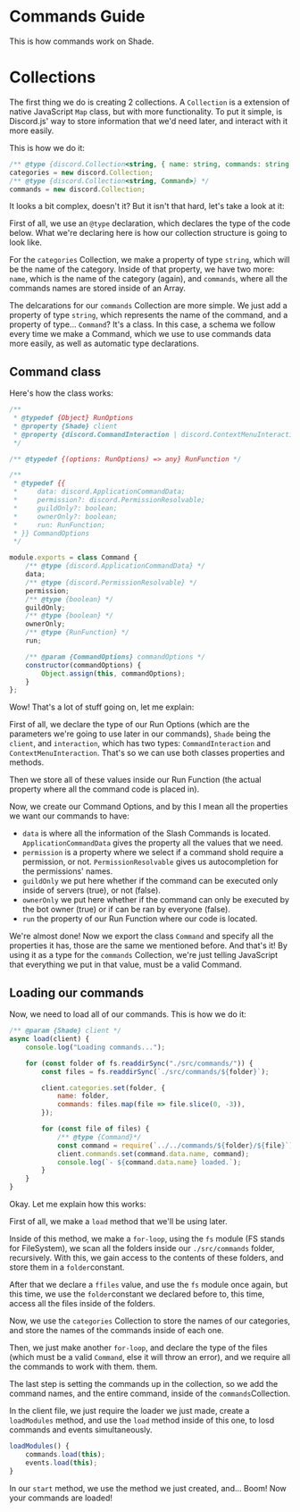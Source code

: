 # Commands Guide
This is how commands work on Shade.

# Collections
The first thing we do is creating 2 collections. A `Collection` is a extension of native JavaScript `Map` class, but with more functionality. To put it simple, is Discord.js' way to store information that we'd need later, and interact with it more easily.

This is how we do it:
```js
/** @type {discord.Collection<string, { name: string, commands: string[] }>} */
categories = new discord.Collection;
/** @type {discord.Collection<string, Command>} */
commands = new discord.Collection;
```
It looks a bit complex, doesn't it? But it isn't that hard, let's take a look at it:

First of all, we use an `@type` declaration, which declares the type of the code below. What we're declaring here is how our collection structure is going to look like.

For the `categories` Collection, we make a property of type `string`, which will be the name of the category. Inside of that property, we have two more: `name`, which is the name of the category (again), and `commands`, where all the commands names are stored inside of an Array.

The delcarations for our `commands` Collection are more simple. We just add a property of type `string`, which represents the name of the command, and a property of type... `Command`? It's a class. In this case, a schema we follow every time we make a Command, which we use to use commands data more easily, as well as automatic type declarations.

## Command class
Here's how the class works:
```js
/** 
 * @typedef {Object} RunOptions
 * @property {Shade} client
 * @property {discord.CommandInteraction | discord.ContextMenuInteraction} interaction
 */

/** @typedef {(options: RunOptions) => any} RunFunction */

/**
 * @typedef {{
 *     data: discord.ApplicationCommandData;
 *     permission?: discord.PermissionResolvable;
 *     guildOnly?: boolean;
 *     ownerOnly?: boolean;
 *     run: RunFunction;
 * }} CommandOptions
 */

module.exports = class Command {
    /** @type {discord.ApplicationCommandData} */
    data;
    /** @type {discord.PermissionResolvable} */
    permission;
    /** @type {boolean} */
    guildOnly;
    /** @type {boolean} */
    ownerOnly;
    /** @type {RunFunction} */
    run;

    /** @param {CommandOptions} commandOptions */
    constructor(commandOptions) {
        Object.assign(this, commandOptions);
    }
};
```
Wow! That's a lot of stuff going on, let me explain:

First of all, we declare the type of our Run Options (which are the parameters we're going to use later in our commands), `Shade` being the `client`, and `interaction`, which has two types: `CommandInteraction` and `ContextMenuInteraction`. That's so we can use both classes properties and methods.

Then we store all of these values inside our Run Function (the actual property where all the command code is placed in).

Now, we create our Command Options, and by this I mean all the properties we want our commands to have:
- `data` is where all the information of the Slash Commands is located. `ApplicationCommandData` gives the property all the values that we need.
- `permission` is a property where we select if a command shold require a permission, or not. `PermissionResolvable` gives us autocompletion for the permissions' names.
- `guildOnly` we put here whether if the command can be executed only inside of servers (true), or not (false).
- `ownerOnly` we put here whether if the command can only be executed by the bot owner (true) or if can be ran by everyone (false).
- `run` the property of our Run Function where our code is located.

We're almost done! Now we export the class `Command` and specify all the properties it has, those are the same we mentioned before. And that's it! By using it as a type for the `commands` Collection, we're just telling JavaScript that everything we put in that value, must be a valid Command.

## Loading our commands
Now, we need to load all of our commands. This is how we do it:
```js
/** @param {Shade} client */
async load(client) {
    console.log("Loading commands...");

    for (const folder of fs.readdirSync("./src/commands/")) {
        const files = fs.readdirSync(`./src/commands/${folder}`);

        client.categories.set(folder, {
            name: folder,
            commands: files.map(file => file.slice(0, -3)),
        });

        for (const file of files) {
            /** @type {Command}*/
            const command = require(`../../commands/${folder}/${file}`);
            client.commands.set(command.data.name, command);
            console.log(`- ${command.data.name} loaded.`);
        }
    }
}
```
Okay. Let me explain how this works:

First of all, we make a `load` method that we'll be using later.

Inside of this method, we make a `for-loop`, using the `fs` module (FS stands for FileSystem), we scan all the folders inside our `./src/commands` folder, recursively. With this, we gain access to the contents of these folders, and store them in a `folder`constant.

After that we declare a `ffiles` value, and use the `fs` module once again, but this time, we use the `folder`constant we declared before to, this time, access all the files inside of the folders.

Now, we use the `categories` Collection to store the names of our categories, and store the names of the commands inside of each one.

Then, we just make another `for-loop`, and declare the type of the files (which must be a valid `Command`, else it will throw an error), and we require all the commands to work with them.
 them.

The last step is setting the commands up in the collection, so we add the command names, and the entire command, inside of the `commands`Collection.

In the client file, we just require the loader we just made, create a `loadModules` method, and use the `load` method inside of this one, to losd commands and events simultaneously. 
```js
loadModules() {
    commands.load(this);
    events.load(this);
}
```
In our `start` method, we use the method we just created, and... Boom! Now your commands are loaded!
